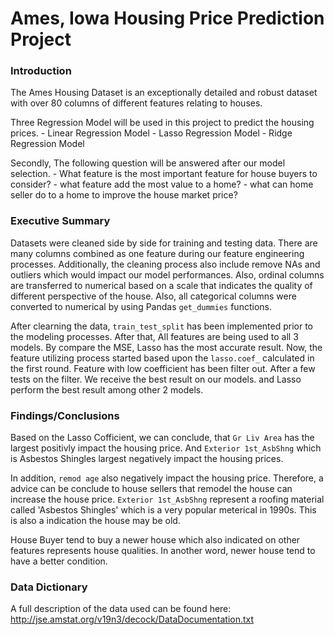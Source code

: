 # Ames, Iowa Housing Price Prediction Project

### Introduction

The Ames Housing Dataset is an exceptionally detailed and robust dataset with over 80 columns of different features relating to houses.

Three Regression Model will be used in this project to predict the housing prices. 
    - Linear Regression Model 
    - Lasso Regression Model 
    - Ridge Regression Model 

Secondly, The following question will be answered after our model selection. 
    - What feature is the most important feature for house buyers to consider? 
    - what feature add the most value to a home? 
    - what can home seller do to a home to improve the house market price?

### Executive Summary

Datasets were cleaned side by side for training and testing data. There are many columns combined as one feature during our feature engineering processes. Additionally, the cleaning process also include remove NAs and outliers which would impact our model performances. Also, ordinal columns are transferred to numerical based on a scale that indicates the quality of different perspective of the house. Also, all categorical columns were converted to numerical by using Pandas `get_dummies` functions. 

After clearning the data, `train_test_split` has been implemented prior to the modeling processes. After that, All features are being used to all 3 models. By compare the MSE, Lasso has the most accurate result. Now, the feature utilizing process started based upon the `lasso.coef_` calculated in the first round. Feature with low coefficient has been filter out. After a few tests on the filter. We receive the best result on our models. and Lasso perform the best result among other 2 models.

### Findings/Conclusions
Based on the Lasso Cofficient, we can conclude, that `Gr Liv Area` has the largest positivly impact the housing price. And `Exterior 1st_AsbShng` which is Asbestos Shingles largest negatively impact the housing prices.

In addition, `remod age` also negatively impact the housing price. Therefore, a advice can be conclude to house sellers that remodel the house can increase the house price. `Exterior 1st_AsbShng` represent a roofing material called 'Asbestos Shingles' which is a very popular meterical in 1990s. This is also a indication the house may be old.

House Buyer tend to buy a newer house which also indicated on other features represents house qualities. In another word, newer house tend to have a better condition. 


### Data Dictionary
A full description of the data used can be found here: http://jse.amstat.org/v19n3/decock/DataDocumentation.txt